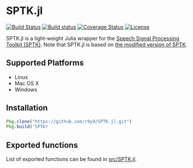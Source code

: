 # SPTK.jl

[![Build Status](https://travis-ci.org/r9y9/SPTK.jl.svg?branch=master)](https://travis-ci.org/r9y9/SPTK.jl)
[![Build status](https://ci.appveyor.com/api/projects/status/a1byruqq7l19puu3/branch/master?svg=true)](https://ci.appveyor.com/project/r9y9/sptk-jl/branch/master)
[![Coverage Status](https://coveralls.io/repos/r9y9/SPTK.jl/badge.svg)](https://coveralls.io/r/r9y9/SPTK.jl)
[![License](http://img.shields.io/badge/license-MIT-brightgreen.svg?style=flat)](LICENSE.md)

SPTK.jl is a light-weight Julia wrapper for the [Speech Signal Processing Toolkit (SPTK)](http://sp-tk.sourceforge.net/). Note that SPTK.jl is based on [the modified version of SPTK](https://github.com/r9y9/SPTK).

## Supported Platforms

- Linux
- Mac OS X
- Windows

## Installation

```julia
Pkg.clone("https://github.com/r9y9/SPTK.jl.git")
Pkg.build("SPTK)
```

## Exported functions

List of exported functions can be found in [src/SPTK.jl](src/SPTK.jl).
